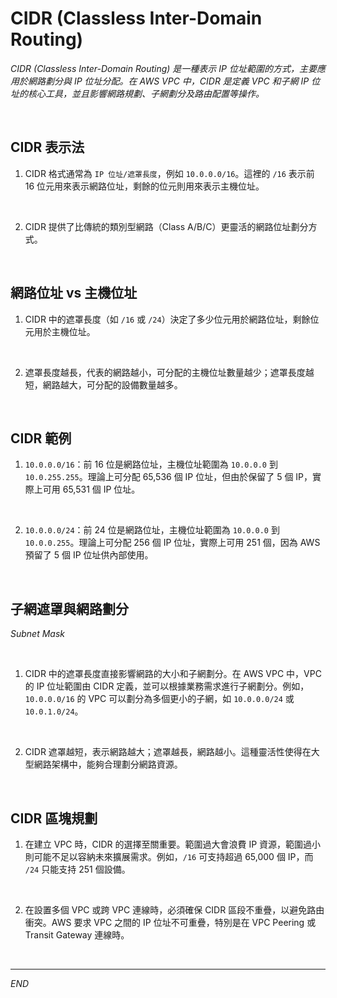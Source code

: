# CIDR (Classless Inter-Domain Routing)

_CIDR (Classless Inter-Domain Routing) 是一種表示 IP 位址範圍的方式，主要應用於網路劃分與 IP 位址分配。在 AWS VPC 中，CIDR 是定義 VPC 和子網 IP 位址的核心工具，並且影響網路規劃、子網劃分及路由配置等操作。_

<br>

## CIDR 表示法

1. CIDR 格式通常為 `IP 位址/遮罩長度`，例如 `10.0.0.0/16`。這裡的 `/16` 表示前 16 位元用來表示網路位址，剩餘的位元則用來表示主機位址。

<br>

2. CIDR 提供了比傳統的類別型網路（Class A/B/C）更靈活的網路位址劃分方式。

<br>

## 網路位址 vs 主機位址

1. CIDR 中的遮罩長度（如 `/16` 或 `/24`）決定了多少位元用於網路位址，剩餘位元用於主機位址。

<br>

2. 遮罩長度越長，代表的網路越小，可分配的主機位址數量越少；遮罩長度越短，網路越大，可分配的設備數量越多。

<br>

## CIDR 範例

1. `10.0.0.0/16`：前 16 位是網路位址，主機位址範圍為 `10.0.0.0` 到 `10.0.255.255`。理論上可分配 65,536 個 IP 位址，但由於保留了 5 個 IP，實際上可用 65,531 個 IP 位址。

<br>

2. `10.0.0.0/24`：前 24 位是網路位址，主機位址範圍為 `10.0.0.0` 到 `10.0.0.255`。理論上可分配 256 個 IP 位址，實際上可用 251 個，因為 AWS 預留了 5 個 IP 位址供內部使用。

<br>

## 子網遮罩與網路劃分

_Subnet Mask_

<br>

1. CIDR 中的遮罩長度直接影響網路的大小和子網劃分。在 AWS VPC 中，VPC 的 IP 位址範圍由 CIDR 定義，並可以根據業務需求進行子網劃分。例如，`10.0.0.0/16` 的 VPC 可以劃分為多個更小的子網，如 `10.0.0.0/24` 或 `10.0.1.0/24`。

<br>

2. CIDR 遮罩越短，表示網路越大；遮罩越長，網路越小。這種靈活性使得在大型網路架構中，能夠合理劃分網路資源。

<br>

## CIDR 區塊規劃

1. 在建立 VPC 時，CIDR 的選擇至關重要。範圍過大會浪費 IP 資源，範圍過小則可能不足以容納未來擴展需求。例如，`/16` 可支持超過 65,000 個 IP，而 `/24` 只能支持 251 個設備。

<br>

2. 在設置多個 VPC 或跨 VPC 連線時，必須確保 CIDR 區段不重疊，以避免路由衝突。AWS 要求 VPC 之間的 IP 位址不可重疊，特別是在 VPC Peering 或 Transit Gateway 連線時。

<br>

___

_END_
